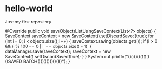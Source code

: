 # hello-world
Just my first repository

@Override
    public void saveObjectsListUsingSaveContext(List<?> objects) {
        SaveContext saveContext = new SaveContext().setDiscardSaved(true);
        for (int i = 0; i < objects.size(); i++) {
            saveContext.saving(objects.get(i));
            if (i > 0 && (i % 100 == 0 || i == objects.size() - 1)) {
                dataManager.save(saveContext);
                saveContext = new SaveContext().setDiscardSaved(true);
            }
        }
        System.out.println("()()()()()()()()SAVED BATCH()()()()()()()()");
    }
